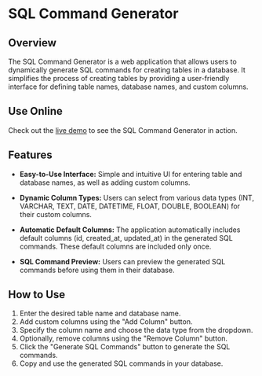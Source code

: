 # SQL Command Generator

## Overview

The SQL Command Generator is a web application that allows users to dynamically generate SQL commands for creating tables in a database. It simplifies the process of creating tables by providing a user-friendly interface for defining table names, database names, and custom columns.

## Use Online

Check out the [live demo](https://muntasirarafat.github.io/SQL-Command-Generator/) to see the SQL Command Generator in action.


## Features

- **Easy-to-Use Interface:** Simple and intuitive UI for entering table and database names, as well as adding custom columns.

- **Dynamic Column Types:** Users can select from various data types (INT, VARCHAR, TEXT, DATE, DATETIME, FLOAT, DOUBLE, BOOLEAN) for their custom columns.

- **Automatic Default Columns:** The application automatically includes default columns (id, created_at, updated_at) in the generated SQL commands. These default columns are included only once.

- **SQL Command Preview:** Users can preview the generated SQL commands before using them in their database.

## How to Use

1. Enter the desired table name and database name.
2. Add custom columns using the "Add Column" button.
3. Specify the column name and choose the data type from the dropdown.
4. Optionally, remove columns using the "Remove Column" button.
5. Click the "Generate SQL Commands" button to generate the SQL commands.
6. Copy and use the generated SQL commands in your database.



